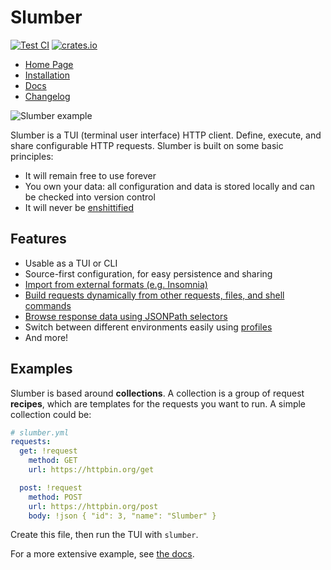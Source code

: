 # Slumber

[![Test CI](https://github.com/github/docs/actions/workflows/test.yml/badge.svg)](https://github.com/LucasPickering/slumber/actions)
[![crates.io](https://img.shields.io/crates/v/slumber.svg)](https://crates.io/crates/slumber)

- [Home Page](https://slumber.lucaspickering.me)
- [Installation](https://slumber.lucaspickering.me/artifacts/)
- [Docs](https://slumber.lucaspickering.me/book/)
- [Changelog](https://slumber.lucaspickering.me/changelog/)

![Slumber example](./static/demo.gif)

Slumber is a TUI (terminal user interface) HTTP client. Define, execute, and share configurable HTTP requests. Slumber is built on some basic principles:

- It will remain free to use forever
- You own your data: all configuration and data is stored locally and can be checked into version control
- It will never be [enshittified](https://en.wikipedia.org/wiki/Enshittification)

## Features

- Usable as a TUI or CLI
- Source-first configuration, for easy persistence and sharing
- [Import from external formats (e.g. Insomnia)](https://slumber.lucaspickering.me/book/user_guide/import.html)
- [Build requests dynamically from other requests, files, and shell commands](https://slumber.lucaspickering.me/book/user_guide/templates.html)
- [Browse response data using JSONPath selectors](https://slumber.lucaspickering.me/book/user_guide/filter_query.html)
- Switch between different environments easily using [profiles](https://slumber.lucaspickering.me/book/api/request_collection/profile.html)
- And more!

## Examples

Slumber is based around **collections**. A collection is a group of request **recipes**, which are templates for the requests you want to run. A simple collection could be:

```yaml
# slumber.yml
requests:
  get: !request
    method: GET
    url: https://httpbin.org/get

  post: !request
    method: POST
    url: https://httpbin.org/post
    body: !json { "id": 3, "name": "Slumber" }
```

Create this file, then run the TUI with `slumber`.

For a more extensive example, see [the docs](https://slumber.lucaspickering.me/book/getting_started.html).
